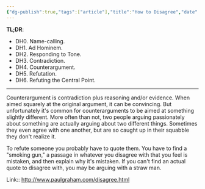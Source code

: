 ```yaml
---
{"dg-publish":true,"tags":["article"],"title":"How to Disagree","date":"2023-03-12T14:53:27+04:00","modified_at":"2023-03-12T14:56:34+04:00","permalink":"/articles/202303120253/","dgPassFrontmatter":true}
---
```



**TL;DR**:
* DH0. Name-calling.
* DH1. Ad Hominem.
* DH2. Responding to Tone.
* DH3. Contradiction.
* DH4. Counterargument.
* DH5. Refutation.
* DH6. Refuting the Central Point.

---

Counterargument is contradiction plus reasoning and/or evidence. When aimed squarely at the original argument, it can be convincing. But unfortunately it's common for counterarguments to be aimed at something slightly different. More often than not, two people arguing passionately about something are actually arguing about two different things. Sometimes they even agree with one another, but are so caught up in their squabble they don't realize it.

To refute someone you probably have to quote them. You have to find a "smoking gun," a passage in whatever you disagree with that you feel is mistaken, and then explain why it's mistaken. If you can't find an actual quote to disagree with, you may be arguing with a straw man.

Link:: http://www.paulgraham.com/disagree.html

